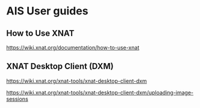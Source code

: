 # AIS User guides

## How to Use XNAT

<https://wiki.xnat.org/documentation/how-to-use-xnat>

## XNAT Desktop Client (DXM)

<https://wiki.xnat.org/xnat-tools/xnat-desktop-client-dxm>

<https://wiki.xnat.org/xnat-tools/xnat-desktop-client-dxm/uploading-image-sessions>
